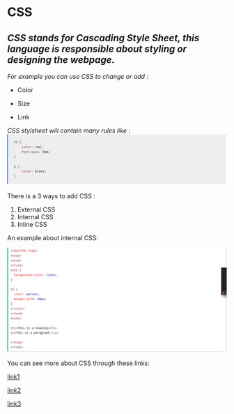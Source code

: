 # CSS

## *CSS stands for Cascading Style Sheet, this language is responsible about styling or designing the webpage.*

 *For example you can use CSS to change or add* :
 - Color
 + Size
 * Link


 *CSS stylsheet will contain many rules like* :
 ![Img](CSS.PNG) 

 There is a 3 ways to add CSS :

 1. External CSS
 2. Internal CSS
 3. Inline CSS

 An example about  internal CSS:

![Img2](CSS2.PNG)

You can see more about CSS through these links:

[link1](https://developer.mozilla.org/en-US/docs/Learn/CSS/First_steps/What_is_CSS)

[link2](https://www.w3schools.com/css/css_howto.asp)

[link3](https://www.w3schools.com/cssref/pr_text_color.asp)






